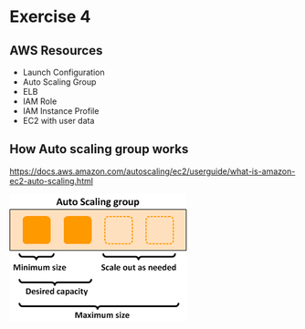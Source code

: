 # Exercise 4

## AWS Resources
- Launch Configuration
- Auto Scaling Group
- ELB
- IAM Role
- IAM Instance Profile
- EC2 with user data

## How Auto scaling group works 
https://docs.aws.amazon.com/autoscaling/ec2/userguide/what-is-amazon-ec2-auto-scaling.html

![asg](as-basic-diagram.png)
